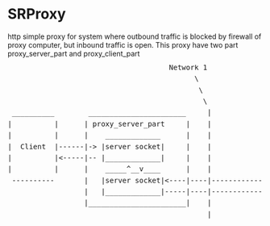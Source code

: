 # SRProxy
http simple proxy for system where outbound traffic is blocked by firewall of proxy computer, but inbound traffic is open. 
This proxy have two part proxy_server_part and proxy_client_part



<pre style="line-height: 0.8">
                                      Network 1                        Network 2                                            <br>
                                            \                           /                                                   <br>
                                             \                         /                                                    <br>
                                              \                       /                                                     <br>
 __________        _______________________     |                     /    _______________________                           <br>
|          |      | proxy_server_part     |    |                    |    | proxy_client_part     |        _________         <br>
|          |      |    _____________      |    |                    |    |    _____________      |       |         |        <br>
|  Client  |------|-> |server socket|     |    |                    |    |   |client socket|-----|------>|  Server |        <br>
|          |<-----|-- |_____________|     |    |                    |    |   |_____________|<----|-------|         |        <br>
|          |      |    _____^__v____      |    |                    |    |    ____v__^_____      |       |         |        <br>
 ----------       |   |server socket|<----|----|--------------------|----|---|client socket|     |       |         |        <br>
                  |   |_____________|-----|----|--------------------|----|-->|_____________|     |        ---------         <br>
                  |_______________________|    |                    |    |_______________________|                          <br>
                                               |                    |

</pre>




